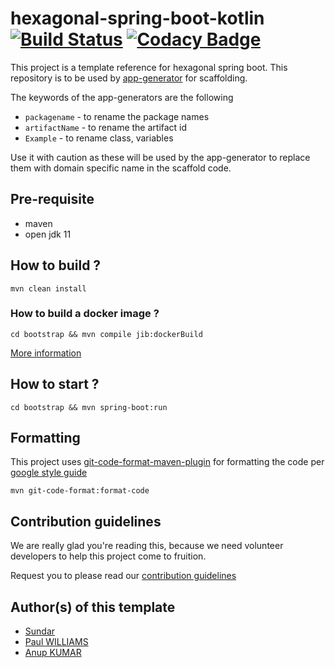 # hexagonal-spring-boot-kotlin [![Build Status](https://travis-ci.com/devs-from-matrix/hexagonal-spring-boot-kotlin.svg?branch=master)](https://travis-ci.com/devs-from-matrix/hexagonal-spring-boot-kotlin) [![Codacy Badge](https://api.codacy.com/project/badge/Grade/5727f2a507544225bbfa751f8b7d27fd)](https://www.codacy.com/gh/devs-from-matrix/hexagonal-spring-boot-kotlin?utm_source=github.com&amp;utm_medium=referral&amp;utm_content=devs-from-matrix/hexagonal-spring-boot-kotlin&amp;utm_campaign=Badge_Grade)

This project is a template reference for hexagonal spring boot. This repository is to be used by [app-generator](https://github.com/devs-from-matrix/app-generator) for scaffolding.

The keywords of the app-generators are the following

- `packagename` - to rename the package names
- `artifactName` - to rename the artifact id
- `Example` - to rename class, variables 

Use it with caution as these will be used by the app-generator to replace them with domain specific name in the scaffold code. 

## Pre-requisite 

- maven
- open jdk 11

## How to build ?

`mvn clean install`

### How to build a docker image ?

`cd bootstrap && mvn compile jib:dockerBuild`

[More information](https://cloud.google.com/java/getting-started/jib)

## How to start ?

`cd bootstrap && mvn spring-boot:run`

## Formatting

This project uses [git-code-format-maven-plugin](https://github.com/Cosium/git-code-format-maven-plugin) for formatting the code per [google style guide](https://google.github.io/styleguide/javaguide.html)

`mvn git-code-format:format-code`

## Contribution guidelines

We are really glad you're reading this, because we need volunteer developers to help this project come to fruition.

Request you to please read our [contribution guidelines](https://devs-from-matrix.github.io/basic-template-repository/#/README?id=contribution-guidelines)

## Author(s) of this template

- [Sundar](https://github.com/sundardamon)
- [Paul WILLIAMS](https://github.com/paul58914080)
- [Anup KUMAR](https://github.com/anupbaranwal)
